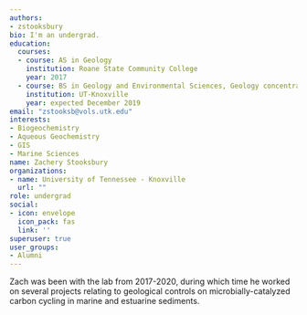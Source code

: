 ```yaml
---
authors:
- zstooksbury
bio: I'm an undergrad.
education:
  courses:
  - course: AS in Geology
    institution: Roane State Community College
    year: 2017
  - course: BS in Geology and Environmental Sciences, Geology concentration
    institution: UT-Knoxville
    year: expected December 2019
email: "zstooksb@vols.utk.edu"
interests:
- Biogeochemistry
- Aqueous Geochemistry
- GIS
- Marine Sciences
name: Zachery Stooksbury
organizations:
- name: University of Tennessee - Knoxville
  url: ""
role: undergrad
social:
- icon: envelope
  icon_pack: fas
  link: ''
superuser: true
user_groups:
- Alumni
---
```


Zach was been with the lab from 2017-2020, during which time he worked on several projects relating to geological controls on microbially-catalyzed carbon cycling in marine and estuarine sediments. 